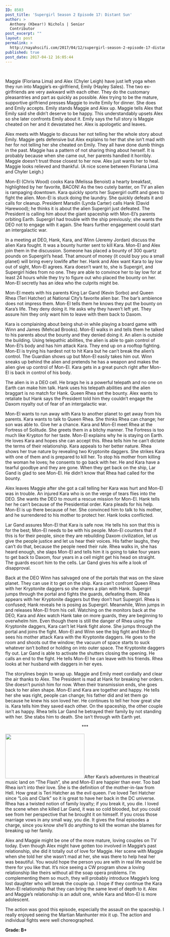 ```yaml
---
ID: 8503
post_title: 'Supergirl Season 2 Episode 17: Distant Sun'
author: >
  Anthony (Kbear!) Nichols | Senior
  Contributor
post_excerpt: ""
layout: post
permalink: >
  http://nayahscifi.com/2017/04/12/supergirl-season-2-episode-17-distant-sun/
published: true
post_date: 2017-04-12 16:05:44
---
```

&nbsp;

Maggie (Floriana Lima) and Alex (Chyler Leigh) have just left yoga when they run into Maggie’s ex-girlfriend, Emily (Hayley Sales). The two ex-girlfriends are very awkward with each other. They do the customary pleasantries and part as quickly as possible. Alex trying to be the mature, supportive girlfriend presses Maggie to invite Emily for dinner. She does and Emily accepts. Emily stands Maggie and Alex up. Maggie tells Alex that Emily said she didn’t deserve to be happy. This understandably upsets Alex so she later confronts Emily about it. Emily says the full story is Maggie cheated on her and it devastated her. Alex is apologetic and leaves.

Alex meets with Maggie to discuss her not telling her the whole story about Emily. Maggie gets defensive but Alex explains to her that she isn’t mad with her for not telling her she cheated on Emily. They all have done dumb things in the past. Maggie has a pattern of not sharing thing about herself. It is probably because when she came out, her parents handled it horribly. Maggie doesn’t trust those closest to her now. Alex just wants her to heal. Maggie looks relieved and thankful. (A nice scene between Floriana Lima and Chyler Leigh.)

Mon-El (Chris Wood) cooks Kara (Melissa Benoist) a hearty breakfast, highlighted by her favorite, BACON! As the two cutely banter, on TV an alien is rampaging downtown. Kara quickly sports her Supergirl outfit and goes to fight the alien. Mon-El is stuck doing the laundry. She quickly defeats it and calls for cleanup. President Marsdin (Lynda Carter) calls Hank (David Harewood); he thinks it is about the alien Supergirl just defeated. The President is calling him about the giant spaceship with Mon-El’s parents orbiting Earth. Supergirl had trouble with the ship previously; she wants the DEO not to engage with it again. She fears further engagement could start an intergalactic war.

In a meeting at DEO, Hank, Kara, and Winn (Jeremy Jordan) discuss the alien Kara fought. It was a bounty hunter sent to kill Kara. Mon-El and Alex join them in the discussion. Someone has placed a bounty of 300 quartz pounds on Supergirl’s head. That amount of money (it could buy you a small planet) will bring every lowlife after her. Hank and Alex want Kara to lay low out of sight, Mon-El agrees. Kara doesn’t want to, she is Supergirl, and Supergirl hides from no one. They are able to convince her to lay low for at least 24 hours while they try to figure out who placed the bounty on her. Mon-El secretly has an idea who the culprits might be.

Mon-El meets with his parents King Lar Gand (Kevin Sorbo) and Queen Rhea (Teri Hatcher) at National City’s favorite alien bar. The bar’s ambience does not impress them. Mon-El tells them he knows they put the bounty on Kara’s life. They deny doing it. He asks why they haven’t left yet. They assure him they only want him to leave with them back to Daxom.

Kara is complaining about being shut-in while playing a board game with Winn and James (Mehcad Brooks). Mon-El walks in and tells them he talked to his parents about the bounty and they denied doing it. An alien is outside the building. Using telepathic abilities, the alien is able to gain control of Mon-El’s body and has him attack Kara. They end up on a rooftop fighting. Mon-El is trying his hardest not to hit Kara but he can’t break the alien’s control. The Guardian shows up but Mon-El easily takes him out. Winn sneaks up behind the alien and pretends he has a weapon and makes the alien give up control of Mon-El. Kara gets in a great punch right after Mon-El is back in control of his body.

The alien is in a DEO cell. He brags he is a powerful telepath and no one on Earth can make him talk. Hank uses his telepath abilities and the alien braggart is no match for Hank. Queen Rhea set the bounty. Alex wants to retaliate but Hank says the President told him they couldn’t engage the Daxom royalty out of fear of an intergalactic war.

Mon-El wants to run away with Kara to another planet to get away from his parents. Kara wants to talk to Queen Rhea. She thinks Rhea can change; her son was able to. Give her a chance. Kara and Mon-El meet Rhea at the Fortress of Solitude. She greets them in a bitchy manner. The Fortress is too much like Krypton for her taste. Mon-El explains why he is staying on Earth. He loves Kara and hopes she can accept this. Rhea tells him he can’t dictate the terms of their relationship. Kara appeals to her better nature. Rhea shows her true nature by revealing two Kryptonite daggers. She strikes Kara with one of them and is prepared to kill her. To stop his mother from killing the woman he loves; he consents to go back with her. He and Kara have a tearful goodbye and they are gone. When they get back on the ship, Lar Gand is glad to see Mon-El. He didn’t know that Rhea had called for the bounty.

Alex leaves Maggie after she got a call telling her Kara was hurt and Mon-El was in trouble. An injured Kara who is on the verge of tears flies into the DEO. She wants the DEO to mount a rescue mission for Mon-El. Hank tells her he can’t because of the Presidential order. Kara pleads for his help. Mon-El is up there because of her. She convinced him to talk to his mother, and he surrendered to his mother to protect her. Hank looks conflicted.

Lar Gand assures Mon-El that Kara is safe now. He tells his son that this is for the best; Mon-El needs to be with his people. Mon-El counters that if this is for their people, since they are rebuilding Daxom civilization, let us give the people justice and let us hear their voices. His father laughs, they can’t do that, because the people need their rule. Rhea walks in, she has heard enough, she slaps Mon-El and tells him it is going to take four years to get back to Daxom, four years in a cell might get his head on straight. The guards escort him to the cells. Lar Gand gives his wife a look of disapproval.

Back at the DEO Winn has salvaged one of the portals that was on the slave planet. They can use it to get on the ship. Kara can’t confront Queen Rhea with her Kryptonite daggers so she shares a plan with Hank. Supergirl jumps through the portal and fights the guards, defeating them. Rhea appears with her Kryptonite daggers but they don’t hurt Supergirl. Rhea is confused; Hank reveals he is posing as Supergirl. Meanwhile, Winn jumps in and releases Mon-El from his cell. Watching on the monitors back at the DEO, Kara and Alex watch Hank take on more guards, they are beginning to overwhelm him. Even though there is still the danger of Rhea using the Kryptonite daggers, Kara can’t let Hank fight alone. She jumps through the portal and joins the fight. Mon-El and Winn see the big fight and Mon-El sees his mother attack Kara with the Kryptonite daggers. He goes to the room and shoots out the window; the vacuum of space starts to suck whatever isn’t bolted or holding on into outer space. The Kryptonite daggers fly out. Lar Gand is able to activate the shutters closing the opening. He calls an end to the fight. He tells Mon-El he can leave with his friends. Rhea looks at her husband with daggers in her eyes.

The storylines begin to wrap up. Maggie and Emily meet cordially and clear the air thanks to Alex. The President is mad at Hank for breaking her orders. She doesn’t punish him for now. When their transmission ends, she goes back to her alien shape. Mon-El and Kara are together and happy. He tells her she was right, people can change; his father did and let them go because he knew his son loved her. He continues to tell her how great she is. Kara tells him they saved each other. On the spaceship, the other couple isn’t as happy. Rhea tells Lar Gand he betrayed their family by not standing with her. She stabs him to death. She isn’t through with Earth yet.
<p style="text-align: center;">***</p>
<img class="alignleft size-thumbnail wp-image-5057" src="http://nayahscifi.com/wp-content/uploads/2017/01/KBear-250x141.png" alt="" width="250" height="141" />After Kara’s adventures in theatrical music land on “The Flash”, she and Mon-El are happier than ever. Too bad Rhea isn’t into their love. She is the definition of the mother-in-law from Hell. How great is Teri Hatcher as the evil queen. I’ve loved Teri Hatcher since “Lois and Clark” so it is great to have her back in the DC universe. Rhea has a twisted notion of family loyalty; if you break it, you die. I loved the scene when she killed Lar Gand, it was so cold blooded, but you could see from her perspective that he brought it on himself. If you cross those marriage vows in any small way, you die. It gives the final episodes a charge, since you know she’ll do anything to kill the woman she blames for breaking up her family.

Alex and Maggie might be one of the more mature, loving couples on TV today. Even though Alex might have gotten too involved in Maggie’s past relationship, she did it totally out of love for Maggie. Her scene with Maggie when she told her she wasn’t mad at her, she was there to help heal her was beautiful. You would hope the person you are with in real life would be there for you like that. It’s nice seeing a CW program show a loving relationship like theirs without all the soap opera problems. I’m complementing them so much, they will probably introduce Maggie’s long lost daughter who will break the couple up. I hope if they continue the Kara Mon-El relationship that they can bring the same level of depth to it. Alex and Maggie’s relationship is an adult one, while Kara and Mon-El is more adolescent.

The action was good this episode, especially the assault on the spaceship. I really enjoyed seeing the Martian Manhunter mix it up. The action and individual fights were well choreographed.

<strong>Grade: B+</strong>
